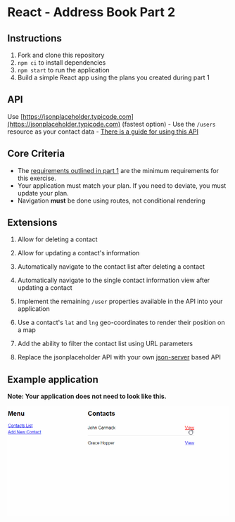 # React - Address Book Part 2

## Instructions

1. Fork and clone this repository
2. `npm ci` to install dependencies
3. `npm start` to run the application
4. Build a simple React app using the plans you created during part 1

## API

Use [https://jsonplaceholder.typicode.com](https://jsonplaceholder.typicode.com) (fastest option)
    - Use the `/users` resource as your contact data
    - [There is a guide for using this API](https://jsonplaceholder.typicode.com/guide/)

## Core Criteria

- The [requirements outlined in part 1](https://github.com/boolean-uk/react-address-book-part-1/tree/main#requirements) are the minimum requirements for this exercise.
- Your application must match your plan. If you need to deviate, you must update your plan.
- Navigation **must** be done using routes, not conditional rendering

## Extensions

1. Allow for deleting a contact

2. Allow for updating a contact's information

3. Automatically navigate to the contact list after deleting a contact

4. Automatically navigate to the single contact information view after updating a contact

5. Implement the remaining `/user` properties available in the API into your application

6. Use a contact's `lat` and `lng` geo-coordinates to render their position on a map

7. Add the ability to filter the contact list using URL parameters

8. Replace the jsonplaceholder API with your own [json-server](https://www.npmjs.com/package/json-server) based API

## Example application

**Note: Your application does not need to look like this.**

![](./_assets/address-book.gif)
